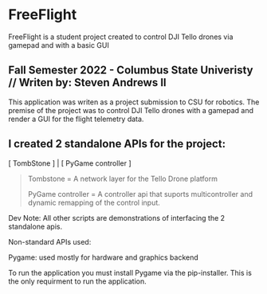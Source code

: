 # FreeFlight
FreeFlight is a student project created to control DJI Tello drones via gamepad and with a basic GUI 

Fall Semester 2022 - Columbus State Univeristy 
// Writen by: Steven Andrews II 
-----------------------------------------------------------------------------------------------------------------------------------

This application was writen as a project submission to CSU for robotics. The premise of the project was to control DJI Tello drones with a gamepad and render a GUI for the flight telemetry data. 

I created 2 standalone APIs for the project:
-----------------------------------------------------------------------------------------------------------------------------------
[ TombStone ] | [ PyGame controller ] 


>Tombstone    = A network layer for the Tello Drone platform 
>
>PyGame controller = A controller api that suports multicontroller and dynamic remapping of the control input. 



Dev Note:   All other scripts are demonstrations of interfacing the 2 standalone apis. 


Non-standard APIs used:

Pygame:
used mostly for hardware and graphics backend



To run the application you must install Pygame via the pip-installer. 
This is the only requirment to run the application. 


